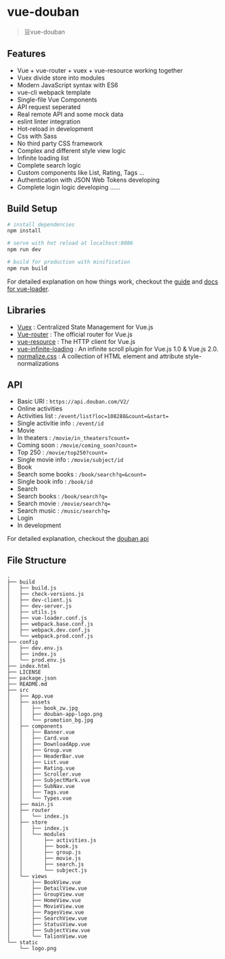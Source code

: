 # vue-douban

> 豆vue-douban

## Features

- Vue + vue-router + vuex + vue-resource working together
- Vuex divide store into modules
- Modern JavaScript syntax with ES6
- vue-cli webpack template
- Single-file Vue Components
- API request seperated
- Real remote API and some mock data
- eslint linter integration
- Hot-reload in development
- Css with Sass
- No third party CSS framework
- Complex and different style view logic
- Infinite loading list
- Complete search logic
- Custom components like List, Rating, Tags ...
- Authentication with JSON Web Tokens developing
- Complete login logic developing
......


## Build Setup

``` bash
# install dependencies
npm install

# serve with hot reload at localhost:8086
npm run dev

# build for production with minification
npm run build

```

For detailed explanation on how things work, checkout the [guide](http://vuejs-templates.github.io/webpack/) and [docs for vue-loader](http://vuejs.github.io/vue-loader).

## Libraries

- [Vuex](https://vuex.vuejs.org) : Centralized State Management for Vue.js
- [Vue-router](http://router.vuejs.org/) : The official router for Vue.js
- [vue-resource](https://github.com/pagekit/vue-resource) : The HTTP client for Vue.js
- [vue-infinite-loading](https://github.com/PeachScript/vue-infinite-loading) : An infinite scroll plugin for Vue.js 1.0 & Vue.js 2.0.
- [normalize.css](https://github.com/necolas/normalize.css) :  A collection of HTML element and attribute style-normalizations

## API

- Basic URI : `https://api.douban.com/V2/`
- Online activities
 - Activities list : `/event/list?loc=108288&count=&start=`
 - Single activitie info : `/event/id`
- Movie
 - In theaters : `/movie/in_theaters?count=`
 - Coming soon : `/movie/coming_soon?count=`
 - Top 250 : `/movie/top250?count=`
 - Single movie info : `/movie/subject/id`
- Book
 - Search some books : `/book/search?q=&count=`
 - Single book info : `/book/id`
- Search
 - Search books : `/book/search?q=`
 - Search movie : `/movie/search?q=`
 - Search music : `/music/search?q=`
- Login
 - In development

For detailed explanation, checkout the [douban api](https://developers.douban.com/wiki/?title=api_v2)

## File Structure
```
.
├── build
│   ├── build.js
│   ├── check-versions.js
│   ├── dev-client.js
│   ├── dev-server.js
│   ├── utils.js
│   ├── vue-loader.conf.js
│   ├── webpack.base.conf.js
│   ├── webpack.dev.conf.js
│   └── webpack.prod.conf.js
├── config
│   ├── dev.env.js
│   ├── index.js
│   └── prod.env.js
├── index.html
├── LICENSE
├── package.json
├── README.md
├── src
│   ├── App.vue
│   ├── assets
│   │   ├── book_zw.jpg
│   │   ├── douban-app-logo.png
│   │   └── promotion_bg.jpg
│   ├── components
│   │   ├── Banner.vue
│   │   ├── Card.vue
│   │   ├── DownloadApp.vue
│   │   ├── Group.vue
│   │   ├── HeaderBar.vue
│   │   ├── List.vue
│   │   ├── Rating.vue
│   │   ├── Scroller.vue
│   │   ├── SubjectMark.vue
│   │   ├── SubNav.vue
│   │   ├── Tags.vue
│   │   └── Types.vue
│   ├── main.js
│   ├── router
│   │   └── index.js
│   ├── store
│   │   ├── index.js
│   │   └── modules
│   │       ├── activities.js
│   │       ├── book.js
│   │       ├── group.js
│   │       ├── movie.js
│   │       ├── search.js
│   │       └── subject.js
│   └── views
│       ├── BookView.vue
│       ├── DetailView.vue
│       ├── GroupView.vue
│       ├── HomeView.vue
│       ├── MovieView.vue
│       ├── PagesView.vue
│       ├── SearchView.vue
│       ├── StatusView.vue
│       ├── SubjectView.vue
│       └── TalionView.vue
└── static
    └── logo.png
```
